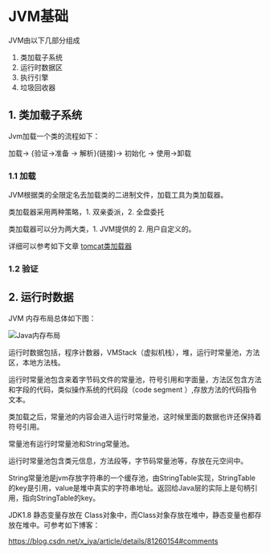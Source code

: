 # JVM基础

JVM由以下几部分组成

1. 类加载子系统
2. 运行时数据区
3. 执行引擎
4. 垃圾回收器

## 1. 类加载子系统

Jvm加载一个类的流程如下：

加载-> {验证->准备 -> 解析}(链接)-> 初始化 -> 使用->卸载

### 1.1 加载

JVM根据类的全限定名去加载类的二进制文件，加载工具为类加载器。

类加载器采用两种策略，1. 双亲委派，2. 全盘委托

类加载器可以分为两大类，1. JVM提供的 2. 用户自定义的。

详细可以参考如下文章 [tomcat类加载器](../tomcat/tomcat类加载器.md)

### 1.2 验证



## 2. 运行时数据

JVM 内存布局总体如下图：

![Java内存布局](https://p0.meituan.net/travelcube/132ba6ba720f2bfc6c69b1ce490f7c87693987.jpg)



运行时数据包括，程序计数器，VMStack（虚拟机栈），堆，运行时常量池，方法区，本地方法栈。

运行时常量池包含来着字节码文件的常量池，符号引用和字面量，方法区包含方法和字段的代码，类似操作系统的代码段（code segment ）,存放方法的代码指令文本。

类加载之后，常量池的内容会进入运行时常量池，这时候里面的数据也许还保持着符号引用。

常量池有运行时常量池和String常量池。

​	运行时常量池包含类元信息，方法段等，字节码常量池等，存放在元空间中。

​	String常量池是jvm存放字符串的一个缓存池，由StringTable实现，StringTable的key是引用，value是堆中真实的字符串地址。返回给Java层的实际上是句柄引用，指向StringTable的key。

JDK1.8 静态变量存放在 Class对象中，而Class对象存放在堆中，静态变量也都存放在堆中。可参考如下博客：

https://blog.csdn.net/x_iya/article/details/81260154#comments

